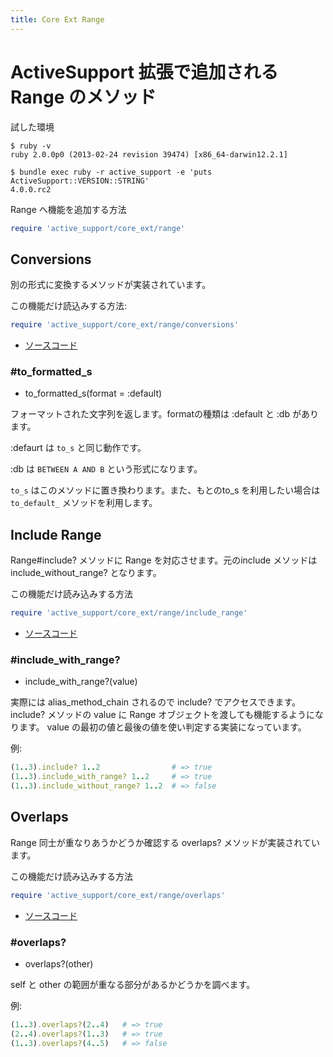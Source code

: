 ```yaml
---
title: Core Ext Range
---
```

ActiveSupport 拡張で追加される Range のメソッド
================================================================================


試した環境

```
$ ruby -v
ruby 2.0.0p0 (2013-02-24 revision 39474) [x86_64-darwin12.2.1]
```

```
$ bundle exec ruby -r active_support -e 'puts ActiveSupport::VERSION::STRING'
4.0.0.rc2
```

Range へ機能を追加する方法

```ruby
require 'active_support/core_ext/range'
```

Conversions
--------------------------------------------------------------------------------
別の形式に変換するメソッドが実装されています。

この機能だけ読込みする方法:

```ruby
require 'active_support/core_ext/range/conversions'
```

* [ソースコード](https://github.com/rails/rails/blob/v4.0.0.rc2/activesupport/lib/active_support/core_ext/range/conversions.rb)

### #to_formatted_s

* to_formatted_s(format = :default)

フォーマットされた文字列を返します。formatの種類は :default と :db があります。

:defaurt は `to_s` と同じ動作です。

:db は `BETWEEN A AND B` という形式になります。

`to_s` はこのメソッドに置き換わります。また、もとのto_s を利用したい場合は `to_default_` メソッドを利用します。

Include Range
--------------------------------------------------------------------------------

Range#include? メソッドに Range を対応させます。元のinclude メソッドは include_without_range? となります。

この機能だけ読み込みする方法

```ruby
require 'active_support/core_ext/range/include_range'
```

* [ソースコード](https://github.com/rails/rails/blob/v4.0.0.rc2/activesupport/lib/active_support/core_ext/range/include_range.rb)

### #include_with_range?

* include_with_range?(value)

実際には alias_method_chain されるので include? でアクセスできます。
include? メソッドの value に Range オブジェクトを渡しても機能するようになります。
value の最初の値と最後の値を使い判定する実装になっています。

例:

```ruby
(1..3).include? 1..2                # => true
(1..3).include_with_range? 1..2     # => true
(1..3).include_without_range? 1..2  # => false

```

Overlaps
--------------------------------------------------------------------------------

Range 同士が重なりあうかどうか確認する overlaps? メソッドが実装されています。

この機能だけ読み込みする方法

```ruby
require 'active_support/core_ext/range/overlaps'
```

* [ソースコード](https://github.com/rails/rails/blob/v4.0.0.rc2/activesupport/lib/active_support/core_ext/range/overlaps.rb)

### #overlaps?

* overlaps?(other)

self と other の範囲が重なる部分があるかどうかを調べます。

例:

```ruby
(1..3).overlaps?(2..4)   # => true
(2..4).overlaps?(1..3)   # => true
(1..3).overlaps?(4..5)   # => false
```
